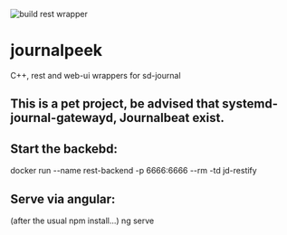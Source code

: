 ![build rest wrapper](https://github.com/unaPoloGTIc/journalpeek/workflows/build%20rest%20wrapper/badge.svg)

# journalpeek
C++, rest and web-ui wrappers for sd-journal

## This is a pet project, be advised that systemd-journal-gatewayd, Journalbeat exist.

## Start the backebd:
docker run --name rest-backend -p 6666:6666 --rm -td jd-restify

## Serve via angular:
(after the usual npm install...)
ng serve
